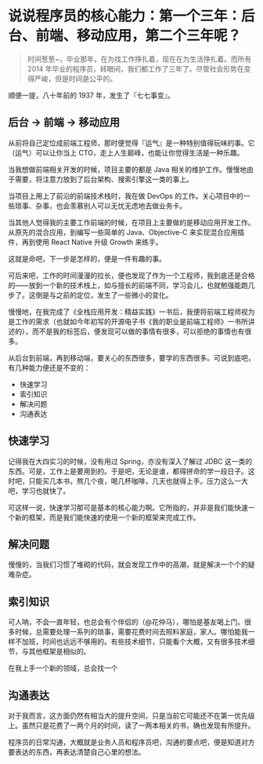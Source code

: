 说说程序员的核心能力：第一个三年：后台、前端、移动应用，第二个三年呢？
===

> 时间葱葱~，毕业那年，在为找工作挣扎着，现在在为生活挣扎着。而所有 2014 年毕业的程序员，转眼间，我们都工作了三年了。尽管社会形势在变得严峻，但是时间是公平的。

顺便一提，八十年前的 1937 年，发生了『七七事变』。

后台 -> 前端 -> 移动应用
---

从前将自己定位成前端工程师，那时便觉得『运气』是一种特别值得玩味的事。它（运气）可以让你当上 CTO，走上人生巅峰，也能让你觉得生活是一种乐趣。

当我想做前端相关开发的时候，项目主要的都是 Java 相关的维护工作。慢慢地由于需要，将注意力放到了后台架构、搜索引擎这一类的事上。

当项目上用上了前沿的前端技术栈时，我在做 DevOps 的工作。关心项目中的一些琐事、杂事，也会羡慕别人可以无忧无虑地去做业务卡。

当其他人觉得我的主要工作前端的时候，在项目上主要做的是移动应用开发工作。从原先的混合应用，到编写一些简单的 Java、Objective-C 来实现混合应用插件，再到使用 React Native 升级 Growth 来练手。

这就是命吧，下一步是怎样的，便是一件有趣的事。

可后来吧，工作的时间漫漫的拉长，便也发现了作为一个工程师，我到底还是合格的——放到一个新的技术栈上，如与擅长的前端不同，学习会儿，也就勉强能跑几步了。这倒是与之前的定位，发生了一些微小的变化。

慢慢地，在我完成了《全栈应用开发：精益实践》一书后，我便将前端工程师视为是工作的需求（也就如今年初写的开源电子书《我的职业是前端工程师》一书所讲述的），而不是我的标签后，便发现可以做的事情有很多，可以拒绝的事情也有很多。

从后台到前端，再到移动端，要关心的东西很多，要学的东西很多。可说到底吧，有几种能力便还是不变的：

 - 快速学习
 - 索引知识
 - 解决问题
 - 沟通表达

快速学习
---

记得我在大四实习的时候，没有用过 Spring，亦没有深入了解过 JDBC 这一类的东西。可是，工作上是要用到的。于是吧，无论是谁，都得拼命的学一段日子。这时吧，只能买几本书，熬几个夜，喝几杯咖啡，几天也就得上手。压力这么一大吧，学习也就快了。

可这样一说，快速学习那可是基本的核心能力啊。它所指的，并非是我们能快速一个新的框架，而是我们能快速的使用一个新的框架来完成工作。

解决问题
--- 

慢慢的，当我们习惯了堆砌的代码，就会发现工作中的高潮，就是解决一个个的疑难杂症。
 
索引知识
---

可人呐，不会一直年轻，也总会有个伴侣的（@花仲马），哪怕是基友喝上门。很多时候，总需要处理一系列的琐事，需要花费时间去照料家庭，家人。哪怕能我一样不加班，时间也远远不够用的。有些技术细节，只能看个大概，又有很多技术细节，与其他框架是相似的。

在我上手一个新的领域，总会找一个

沟通表达
---

对于我而言，这方面仍然有相当大的提升空间，只是当前它可能还不在第一优先级上。虽然只是花费了一两个月的时间，读了一两本相关的书，确也发现有所提升。

程序员的日常沟通，大概就是业务人员和程序员吧，沟通的要点吧，便是知道对方要表达的东西，再表达清楚自己心里的想法。


